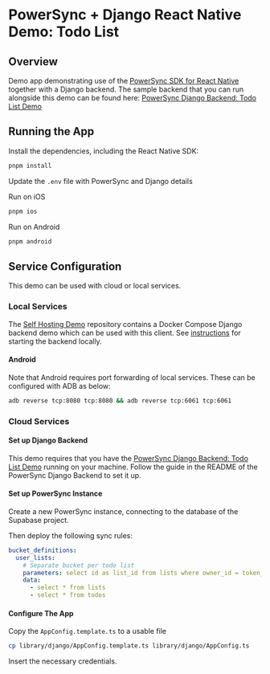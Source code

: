 # PowerSync + Django React Native Demo: Todo List

## Overview

Demo app demonstrating use of the [PowerSync SDK for React Native](https://www.npmjs.com/package/@powersync/react-native) together with a Django backend.
The sample backend that you can run alongside this demo can be found here: [PowerSync Django Backend: Todo List Demo](https://github.com/powersync-ja/powersync-django-backend-todolist-demo)

## Running the App

Install the dependencies, including the React Native SDK:

```sh
pnpm install
```

Update the `.env` file with PowerSync and Django details

Run on iOS

```sh
pnpm ios
```

Run on Android

```sh
pnpm android
```

## Service Configuration

This demo can be used with cloud or local services.

### Local Services

The [Self Hosting Demo](https://github.com/powersync-ja/self-host-demo) repository contains a Docker Compose Django backend demo which can be used with this client.
See [instructions](https://github.com/powersync-ja/self-host-demo/blob/feature/django-backend/demos/django/README.md) for starting the backend locally.

#### Android

Note that Android requires port forwarding of local services. These can be configured with ADB as below:

```bash
adb reverse tcp:8080 tcp:8080 && adb reverse tcp:6061 tcp:6061
```

### Cloud Services

#### Set up Django Backend

This demo requires that you have the [PowerSync Django Backend: Todo List Demo](https://github.com/powersync-ja/powersync-django-backend-todolist-demo) running on your machine.
Follow the guide in the README of the PowerSync Django Backend to set it up.

#### Set up PowerSync Instance

Create a new PowerSync instance, connecting to the database of the Supabase project.

Then deploy the following sync rules:

```yaml
bucket_definitions:
  user_lists:
    # Separate bucket per todo list
    parameters: select id as list_id from lists where owner_id = token_parameters.user_id
    data:
      - select * from lists
      - select * from todos
```

#### Configure The App

Copy the `AppConfig.template.ts` to a usable file

```bash
cp library/django/AppConfig.template.ts library/django/AppConfig.ts
```

Insert the necessary credentials.
